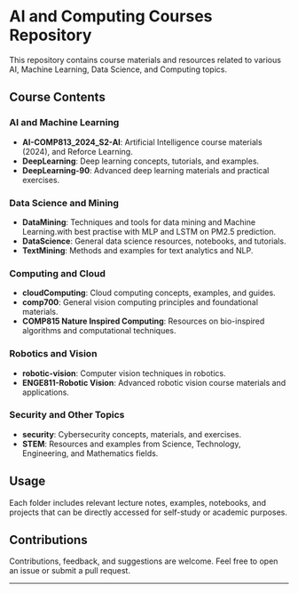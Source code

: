 # AI and Computing Courses Repository

This repository contains course materials and resources related to various AI, Machine Learning, Data Science, and Computing topics.

## Course Contents

### AI and Machine Learning
- **AI-COMP813_2024_S2-AI**: Artificial Intelligence course materials (2024), and Reforce Learning.
- **DeepLearning**: Deep learning concepts, tutorials, and examples.
- **DeepLearning-90**: Advanced deep learning materials and practical exercises.

### Data Science and Mining
- **DataMining**: Techniques and tools for data mining and Machine Learning.with best practise with MLP and LSTM on PM2.5 prediction.
- **DataScience**: General data science resources, notebooks, and tutorials.
- **TextMining**: Methods and examples for text analytics and NLP.

### Computing and Cloud
- **cloudComputing**: Cloud computing concepts, examples, and guides.
- **comp700**: General vision computing principles and foundational materials.
- **COMP815 Nature Inspired Computing**: Resources on bio-inspired algorithms and computational techniques.

### Robotics and Vision
- **robotic-vision**: Computer vision techniques in robotics.
- **ENGE811-Robotic Vision**: Advanced robotic vision course materials and applications.

### Security and Other Topics
- **security**: Cybersecurity concepts, materials, and exercises.
- **STEM**: Resources and examples from Science, Technology, Engineering, and Mathematics fields.

## Usage
Each folder includes relevant lecture notes, examples, notebooks, and projects that can be directly accessed for self-study or academic purposes.

## Contributions
Contributions, feedback, and suggestions are welcome. Feel free to open an issue or submit a pull request.

--- 

